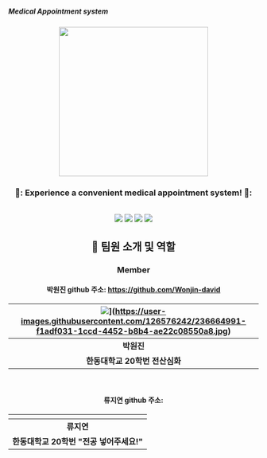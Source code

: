 ##### Medical Appointment system
<div align="center">
<p align="center"><img src="https://user-images.githubusercontent.com/126576242/236626593-7e296aa8-c4f9-4fe3-9ec0-5ca78b489074.png" height="300px" width="300px"></p>
  
### 🏥: Experience a convenient medical appointment system! 🏥:
<br/>
<img src="https://img.shields.io/badge/HTML-E34F26?style=flat&logo=HTML5&logoColor=white"/>
<img src="https://img.shields.io/badge/C-00CCFF?style=flat&logo=C&logoColor=white"/>
<img src="https://img.shields.io/badge/VisualStudioCode-0000FF?style=flat-square&logo=VisualStudioCode&logoColor="black"/>
<img src="https://img.shields.io/badge/Markdown-000000?style=flat-square&logo=Markdown&logoColor="white"/>

## 🚀 팀원 소개 및 역할
### Member
 ####  박원진 github 주소: https://github.com/Wonjin-david
| ![]([https://github.com/gomster96.png)](https://user-images.githubusercontent.com/126576242/236664991-f1adf031-1ccd-4452-b8b4-ae22c08550a8.jpg)|
| :--------------------------------------: |
|             **박원진**              |
|        **한동대학교 20학번 전산심화**        |
<br/>

#### 류지연 github 주소: 
| ![]()|
| :--------------------------------------: |
|            **류지연**            |       
|        **한동대학교 20학번 "전공 넣어주세요!"**        |
